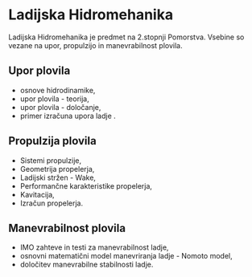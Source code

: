 # Ladijska Hidromehanika

Ladijska Hidromehanika je predmet na 2.stopnji Pomorstva. Vsebine so vezane na upor, propulzijo in manevrabilnost plovila.

## Upor plovila

- osnove hidrodinamike,
- upor plovila - teorija,
- upor plovila - določanje,
- primer izračuna upora ladje .


## Propulzija plovila

- Sistemi propulzije,
- Geometrija propelerja,
- Ladijski stržen - Wake,
- Performančne karakteristike propelerja,
- Kavitacija,
- Izračun propelerja.

## Manevrabilnost plovila

- IMO zahteve in testi za manevrabilnost ladje,
- osnovni matematični model manevriranja ladje - Nomoto model,
- določitev manevrabilne stabilnosti ladje.

